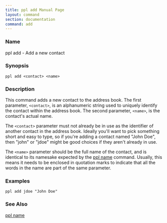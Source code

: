 ```yaml
---
title: ppl add Manual Page
layout: command
section: documentation
command: add
---
```


### Name

ppl add - Add a new contact

### Synopsis

    ppl add <contact> <name>

### Description

This command adds a new contact to the address book. The first parameter,
`<contact>`, is an alphanumeric string used to uniquely identify the contact
within the address book. The second parameter, `<name>`, is the contact's actual
name.

The `<contact>` parameter must not already be in use as the identifier of
another contact in the address book. Ideally you'll want to pick something short
and easy to type, so if you're adding a contact named "John Doe", then "john" or
"jdoe" might be good choices if they aren't already in use.

The `<name>` parameter should be the full name of the contact, and is identical
to its namesake expected by the [ppl name](/../name) command.  Usually, this
means it needs to be enclosed in quotation marks to indicate that all the words
in the name are part of the same parameter. 

### Examples

    ppl add jdoe "John Doe"

### See Also

[ppl name](/../name)

